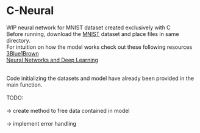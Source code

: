 # C-Neural
WIP neural network for MNIST dataset created exclusively with C <br>
Before running, download the [MNIST](http://yann.lecun.com/exdb/mnist/) dataset and place files in same directory. 
<br>
For intuition on how the model works check out these following resources 
<br>
[3Blue1Brown](https://www.youtube.com/watch?v=aircAruvnKk)
<br>
[Neural Networks and Deep Learning](http://neuralnetworksanddeeplearning.com/index.html)

<br>
Code initializing the datasets and model have already been provided in the main function. 
<br> 
<br> 
TODO: 
<br>
<br>
-> create method to free data contained in model <br>
<br>
-> implement error handling

